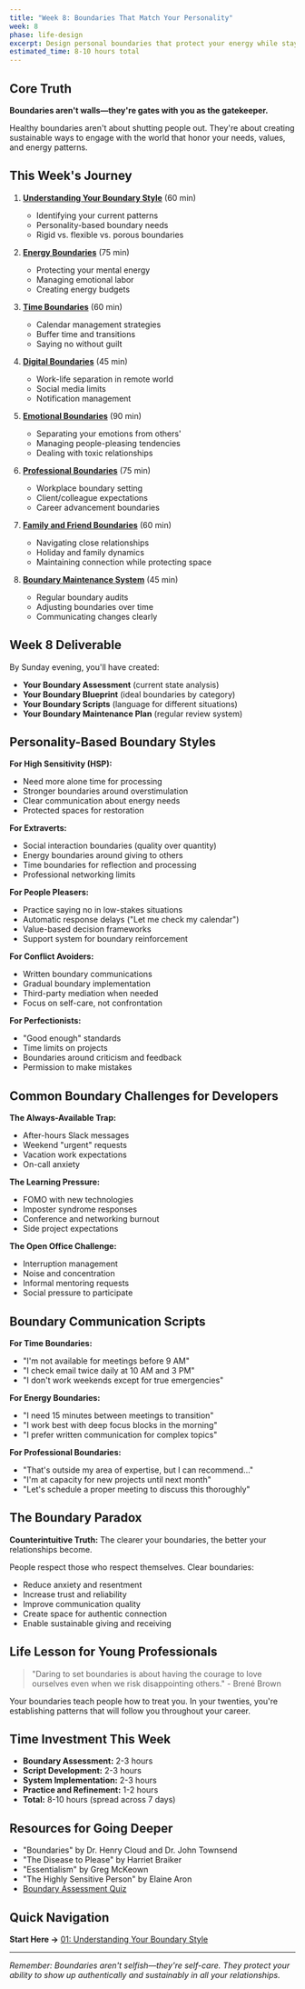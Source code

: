 ```yaml
---
title: "Week 8: Boundaries That Match Your Personality"
week: 8
phase: life-design
excerpt: Design personal boundaries that protect your energy while staying true to your authentic self.
estimated_time: 8-10 hours total
---
```


## Core Truth

**Boundaries aren't walls—they're gates with you as the gatekeeper.**

Healthy boundaries aren't about shutting people out. They're about creating sustainable ways to engage with the world that honor your needs, values, and energy patterns.

## This Week's Journey

1. [**Understanding Your Boundary Style**](./01-boundary-style) (60 min)
   - Identifying your current patterns
   - Personality-based boundary needs
   - Rigid vs. flexible vs. porous boundaries

2. [**Energy Boundaries**](./02-energy-boundaries) (75 min)
   - Protecting your mental energy
   - Managing emotional labor
   - Creating energy budgets

3. [**Time Boundaries**](./03-time-boundaries) (60 min)
   - Calendar management strategies
   - Buffer time and transitions
   - Saying no without guilt

4. [**Digital Boundaries**](./04-digital-boundaries) (45 min)
   - Work-life separation in remote world
   - Social media limits
   - Notification management

5. [**Emotional Boundaries**](./05-emotional-boundaries) (90 min)
   - Separating your emotions from others'
   - Managing people-pleasing tendencies
   - Dealing with toxic relationships

6. [**Professional Boundaries**](./06-professional-boundaries) (75 min)
   - Workplace boundary setting
   - Client/colleague expectations
   - Career advancement boundaries

7. [**Family and Friend Boundaries**](./07-personal-boundaries) (60 min)
   - Navigating close relationships
   - Holiday and family dynamics
   - Maintaining connection while protecting space

8. [**Boundary Maintenance System**](./08-boundary-maintenance) (45 min)
   - Regular boundary audits
   - Adjusting boundaries over time
   - Communicating changes clearly

## Week 8 Deliverable

By Sunday evening, you'll have created:

- **Your Boundary Assessment** (current state analysis)
- **Your Boundary Blueprint** (ideal boundaries by category)
- **Your Boundary Scripts** (language for different situations)
- **Your Boundary Maintenance Plan** (regular review system)

## Personality-Based Boundary Styles

**For High Sensitivity (HSP):**

- Need more alone time for processing
- Stronger boundaries around overstimulation
- Clear communication about energy needs
- Protected spaces for restoration

**For Extraverts:**

- Social interaction boundaries (quality over quantity)
- Energy boundaries around giving to others
- Time boundaries for reflection and processing
- Professional networking limits

**For People Pleasers:**

- Practice saying no in low-stakes situations
- Automatic response delays ("Let me check my calendar")
- Value-based decision frameworks
- Support system for boundary reinforcement

**For Conflict Avoiders:**

- Written boundary communications
- Gradual boundary implementation
- Third-party mediation when needed
- Focus on self-care, not confrontation

**For Perfectionists:**

- "Good enough" standards
- Time limits on projects
- Boundaries around criticism and feedback
- Permission to make mistakes

## Common Boundary Challenges for Developers

**The Always-Available Trap:**

- After-hours Slack messages
- Weekend "urgent" requests
- Vacation work expectations
- On-call anxiety

**The Learning Pressure:**

- FOMO with new technologies
- Imposter syndrome responses
- Conference and networking burnout
- Side project expectations

**The Open Office Challenge:**

- Interruption management
- Noise and concentration
- Informal mentoring requests
- Social pressure to participate

## Boundary Communication Scripts

**For Time Boundaries:**

- "I'm not available for meetings before 9 AM"
- "I check email twice daily at 10 AM and 3 PM"
- "I don't work weekends except for true emergencies"

**For Energy Boundaries:**

- "I need 15 minutes between meetings to transition"
- "I work best with deep focus blocks in the morning"
- "I prefer written communication for complex topics"

**For Professional Boundaries:**

- "That's outside my area of expertise, but I can recommend..."
- "I'm at capacity for new projects until next month"
- "Let's schedule a proper meeting to discuss this thoroughly"

## The Boundary Paradox

**Counterintuitive Truth:** The clearer your boundaries, the better your relationships become.

People respect those who respect themselves. Clear boundaries:

- Reduce anxiety and resentment
- Increase trust and reliability
- Improve communication quality
- Create space for authentic connection
- Enable sustainable giving and receiving

## Life Lesson for Young Professionals

> "Daring to set boundaries is about having the courage to love ourselves even when we risk disappointing others." - Brené Brown

Your boundaries teach people how to treat you. In your twenties, you're establishing patterns that will follow you throughout your career.

## Time Investment This Week

- **Boundary Assessment:** 2-3 hours
- **Script Development:** 2-3 hours
- **System Implementation:** 2-3 hours
- **Practice and Refinement:** 1-2 hours
- **Total:** 8-10 hours (spread across 7 days)

## Resources for Going Deeper

- "Boundaries" by Dr. Henry Cloud and Dr. John Townsend
- "The Disease to Please" by Harriet Braiker
- "Essentialism" by Greg McKeown
- "The Highly Sensitive Person" by Elaine Aron
- [Boundary Assessment Quiz](https://www.mindful.org/quiz-whats-your-boundary-style/)

## Quick Navigation

**Start Here →** [01: Understanding Your Boundary Style](./01-boundary-style)

---

_Remember: Boundaries aren't selfish—they're self-care. They protect your ability to show up authentically and sustainably in all your relationships._
